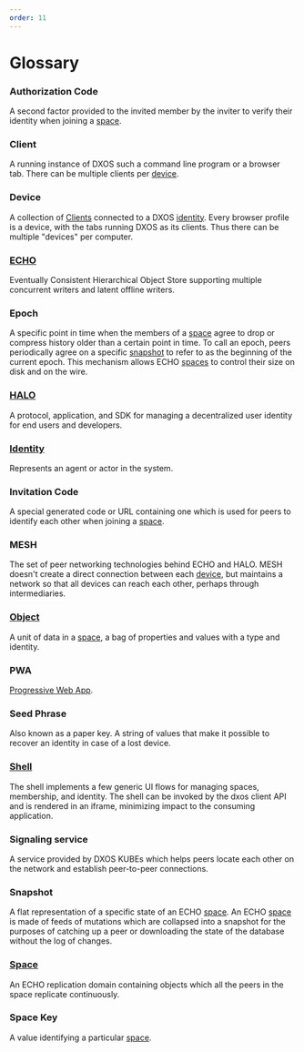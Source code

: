 ```yaml
---
order: 11
---
```


# Glossary

### Authorization Code

A second factor provided to the invited member by the inviter to verify their identity when joining a [space](#space).

### Client

A running instance of DXOS such a command line program or a browser tab. There can be multiple clients per [device](#device).

### Device

A collection of [Clients](#client) connected to a DXOS [identity](#identity). Every browser profile is a device, with the tabs running DXOS as its clients. Thus there can be multiple "devices" per computer.

### [ECHO](./echo/)

Eventually Consistent Hierarchical Object Store supporting multiple concurrent writers and latent offline writers.

### Epoch

A specific point in time when the members of a [space](#space) agree to drop or compress history older than a certain point in time. To call an epoch, peers periodically agree on a specific [snapshot](#snapshot) to refer to as the beginning of the current epoch. This mechanism allows ECHO [spaces](#space) to control their size on disk and on the wire.

### [HALO](./halo/)

A protocol, application, and SDK for managing a decentralized user identity for end users and developers.

### [Identity](./halo/)

Represents an agent or actor in the system.

### Invitation Code

A special generated code or URL containing one which is used for peers to identify each other when joining a [space](#space).

### MESH

The set of peer networking technologies behind ECHO and HALO. MESH doesn't create a direct connection between each [device](#Device), but maintains a network so that all devices can reach each other, perhaps through intermediaries.

### [Object](./echo/#objects)

A unit of data in a [space](#space), a bag of properties and values with a type and identity.

### PWA

[Progressive Web App](https://en.wikipedia.org/wiki/Progressive_web_app).

### Seed Phrase

Also known as a paper key. A string of values that make it possible to recover an identity in case of a lost device.

### [Shell](./halo/#shell)

The shell implements a few generic UI flows for managing spaces, membership, and identity. The shell can be invoked by the dxos client API and is rendered in an iframe, minimizing impact to the consuming application.

### Signaling service

A service provided by DXOS KUBEs which helps peers locate each other on the network and establish peer-to-peer connections.

### Snapshot

A flat representation of a specific state of an ECHO [space](#space). An ECHO [space](#space) is made of feeds of mutations which are collapsed into a snapshot for the purposes of catching up a peer or downloading the state of the database without the log of changes.

### [Space](./echo/#spaces)

An ECHO replication domain containing objects which all the peers in the space replicate continuously.

### Space Key

A value identifying a particular [space](#space).
